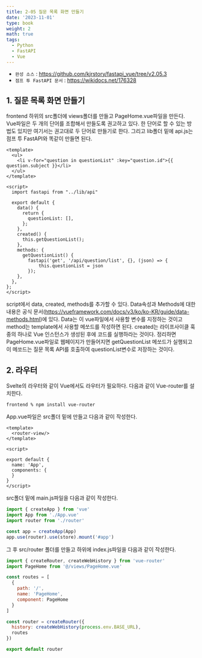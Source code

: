 ```yaml
---
title: 2-05 질문 목록 화면 만들기
date: '2023-11-01'
type: book
weight: 2
math: true
tags:
  - Python
  - FastAPI
  - Vue
---
```


- `완성 소스` : https://github.com/kjrstory/fastapi_vue/tree/v2.05.3
- `점프 투 FastAPI 문서` : https://wikidocs.net/176328


## 1. 질문 목록 화면 만들기 
frontend 하위의 src폴더에 views폴더를 만들고 PageHome.vue파일을 만든다. 
Vue파일은 두 개의 단어를 조합해서 만들도록 권고하고 있다.
한 단어로 할 수 있는 방법도 있지만 여기서는 권고대로 두 단어로 만들기로 한다.
그리고 lib폴더 밑에 api.js는 점프 투 FastAPI와 똑같이 만들면 된다. 

```vue
<template>
  <ul>
    <li v-for="question in questionList" :key="question.id">{{ question.subject }}</li>
  </ul>
</template>

<script>
  import fastapi from "../lib/api"

  export default {
    data() {
      return {
        questionList: [],
      };
    },
    created() {
      this.getQuestionList();
    },
    methods: {
      getQuestionList() {
        fastapi('get', '/api/question/list', {}, (json) => {
            this.questionList = json
        });
    },
  },
};
</script>
```
script에서 data, created, methods를 추가할 수 있다. 
Data속성과 Methods에 대한 내용은 공식 문서(https://vueframework.com/docs/v3/ko/ko-KR/guide/data-methods.html)에 있다.
Data는 이 vue파일에서 사용할 변수를 지정하는 것이고 method는 template에서 사용할 메쏘드를 작성하면 된다. 
created는 라이프사이클 훅중의 하나로 Vue 인스턴스가 생성된 후에 코드를 실행하라는 것이다. 정리하면 
PageHome.vue파일로 웹페이지가 만들어지면 getQuestionList 메쏘드가 실행되고 이 메쏘드는 질문 목록 API를 호출하여 questionList변수로 저장하는 것이다.

## 2. 라우터

Svelte의 라우터와 같이 Vue에서도 라우터가 필요하다. 다음과 같이 Vue-router를 설치한다.

```
frontend % npm install vue-router
```

App.vue파일은 src폴더 밑에 만들고 다음과 같이 작성한다.

```vue
<template>
  <router-view/>  
</template>

<script>

export default {
  name: 'App',
  components: {
  }
}
</script>
```

src폴더 밑에 main.js파일을 다음과 같이 작성한다.
```javascript
import { createApp } from 'vue'
import App from './App.vue'
import router from './router'

const app = createApp(App)
app.use(router).use(store).mount('#app')
```

그 후 src/router 폴더를 만들고 하위에 index.js파일을 다음과 같이 작성한다.
```javascript
import { createRouter, createWebHistory } from 'vue-router'
import PageHome from '@/views/PageHome.vue'

const routes = [
  {
    path: '/',
    name: 'PageHome',
    component: PageHome
  }
]

const router = createRouter({
  history: createWebHistory(process.env.BASE_URL),
  routes
})

export default router
```


